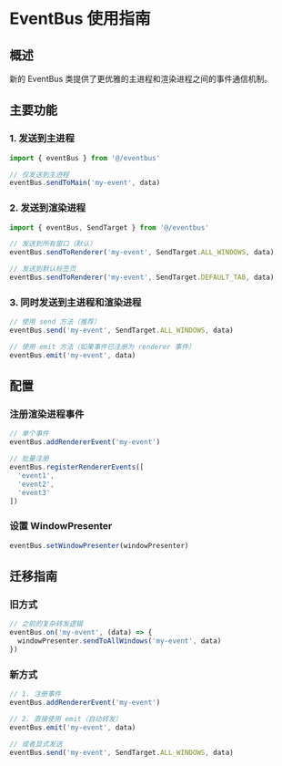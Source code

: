 # EventBus 使用指南

## 概述

新的 EventBus 类提供了更优雅的主进程和渲染进程之间的事件通信机制。

## 主要功能

### 1. 发送到主进程
```typescript
import { eventBus } from '@/eventbus'

// 仅发送到主进程
eventBus.sendToMain('my-event', data)
```

### 2. 发送到渲染进程
```typescript
import { eventBus, SendTarget } from '@/eventbus'

// 发送到所有窗口（默认）
eventBus.sendToRenderer('my-event', SendTarget.ALL_WINDOWS, data)

// 发送到默认标签页
eventBus.sendToRenderer('my-event', SendTarget.DEFAULT_TAB, data)
```

### 3. 同时发送到主进程和渲染进程
```typescript
// 使用 send 方法（推荐）
eventBus.send('my-event', SendTarget.ALL_WINDOWS, data)

// 使用 emit 方法（如果事件已注册为 renderer 事件）
eventBus.emit('my-event', data)
```

## 配置

### 注册渲染进程事件
```typescript
// 单个事件
eventBus.addRendererEvent('my-event')

// 批量注册
eventBus.registerRendererEvents([
  'event1',
  'event2',
  'event3'
])
```

### 设置 WindowPresenter
```typescript
eventBus.setWindowPresenter(windowPresenter)
```

## 迁移指南

### 旧方式
```typescript
// 之前的复杂转发逻辑
eventBus.on('my-event', (data) => {
  windowPresenter.sendToAllWindows('my-event', data)
})
```

### 新方式
```typescript
// 1. 注册事件
eventBus.addRendererEvent('my-event')

// 2. 直接使用 emit（自动转发）
eventBus.emit('my-event', data)

// 或者显式发送
eventBus.send('my-event', SendTarget.ALL_WINDOWS, data)
```
